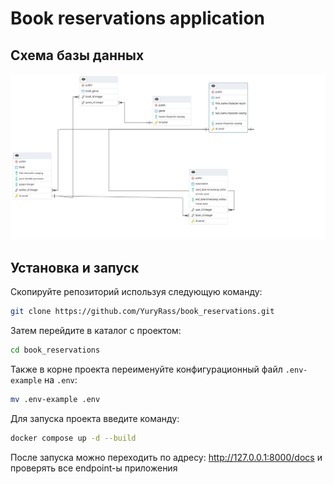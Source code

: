 # Book reservations application

## Схема базы данных
![](./readme_images/db.png)

## Установка и запуск

Скопируйте репозиторий используя следующую команду:

```bash
git clone https://github.com/YuryRass/book_reservations.git
```

Затем перейдите в каталог с проектом:

```bash
cd book_reservations
```

Также в корне проекта переименуйте конфигурационный файл `.env-example` на `.env`:

```bash
mv .env-example .env
```

Для запуска проекта введите команду:


```bash
docker compose up -d --build
```

После запуска можно переходить по адресу: http://127.0.0.1:8000/docs и проверять все endpoint-ы приложения
